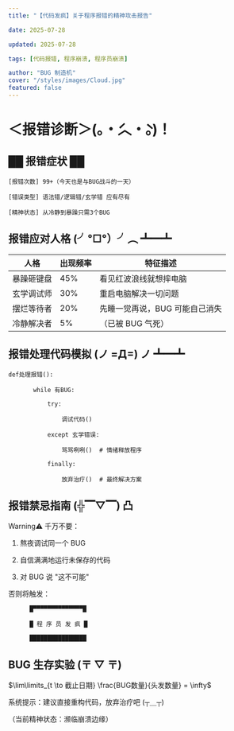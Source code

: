 ```yaml
---
title: "【代码发疯】关于程序报错的精神攻击报告"

date: 2025-07-28

updated: 2025-07-28

tags: [代码报错, 程序崩溃, 程序员崩溃]

author: "BUG 制造机"
cover: "/styles/images/Cloud.jpg"
featured: false
---
```


# ＜报错诊断＞(｡・́︿・̀｡)！

## ██ 报错症状 ██

```
[报错次数] 99+（今天也是与BUG战斗的一天）

[错误类型] 语法错/逻辑错/玄学错 应有尽有

[精神状态] 从冷静到暴躁只需3个BUG
```

## 报错应对人格 (╯°□°）╯︵ ┻━┻

| 人格       | 出现频率 | 特征描述                       |
| ---------- | -------- | ------------------------------ |
| 暴躁砸键盘 | 45%      | 看见红波浪线就想摔电脑         |
| 玄学调试师 | 30%      | 重启电脑解决一切问题           |
| 摆烂等待者 | 20%      | 先睡一觉再说，BUG 可能自己消失 |
| 冷静解决者 | 5%       | （已被 BUG 气死）              |

## 报错处理代码模拟 (ノ =Д=) ノ ┻━┻

```
def处理报错():

       while 有BUG:

           try:

               调试代码()

           except 玄学错误:

               骂骂咧咧()  # 情绪释放程序

           finally:

               放弃治疗()  # 最终解决方案
```

## 报错禁忌指南 (╬▔▽▔) 凸

Warning⚠️ 千万不要：

1.  熬夜调试同一个 BUG

2.  自信满满地运行未保存的代码

3.  对 BUG 说 "这不可能"

否则将触发：

```
      █▀▀▀▀▀▀▀▀▀▀▀▀▀▀█

      █ 程 序 员 发 疯 █

      ████████████████
```

## BUG 生存实验 (〒 ▽ 〒)

$\lim\limits_{t \to 截止日期} \frac{BUG数量}{头发数量} = \infty$

系统提示：建议直接重构代码，放弃治疗吧 (┬＿┬)

（当前精神状态：濒临崩溃边缘）
